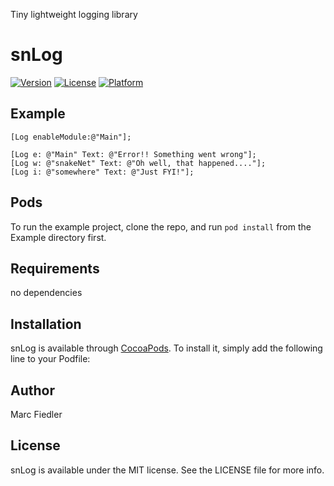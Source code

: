Tiny lightweight logging library

# snLog

[![Version](https://img.shields.io/cocoapods/v/snLog.svg?style=flat)](http://cocoapods.org/pods/snLog)
[![License](https://img.shields.io/cocoapods/l/snLog.svg?style=flat)](http://cocoapods.org/pods/snLog)
[![Platform](https://img.shields.io/cocoapods/p/snLog.svg?style=flat)](http://cocoapods.org/pods/snLog)

## Example

```ObjC
[Log enableModule:@"Main"];

[Log e: @"Main" Text: @"Error!! Something went wrong"];
[Log w: @"snakeNet" Text: @"Oh well, that happened...."];
[Log i: @"somewhere" Text: @"Just FYI!"];
```

## Pods

To run the example project, clone the repo, and run `pod install` from the Example directory first.

## Requirements

no dependencies

## Installation

snLog is available through [CocoaPods](http://cocoapods.org). To install
it, simply add the following line to your Podfile:

## Author

Marc Fiedler

## License

snLog is available under the MIT license. See the LICENSE file for more info.
